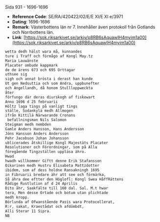 Sida 931 - 1696-1696

- **Reference Code**: SE/RA/420422/02/E/E XI/E XI e/3971
- **Dating**: 1696-1696
- **Remark**: Västerbottens län nr 7. Innehåller även protokoll från Gotlands och Norrbottens län.
- **Link**: [https://sok.riksarkivet.se/arkiv/p8RB6sAquawIH4myim1a00](https://sok.riksarkivet.se/arkiv/p8RB6sAquawIH4myim1a00)

```txt linenums="1"
wetta dedh hälst wara må, kunnandes
ture i Traff och förmågo af Kongl May.tz
Maria Lauwänste
Placater ombude kappmark
de de ärens 673 och 695 Orttagar
uthsee sig
sigh och annat brösta i derast han kunde
Ut gen Nedsuttia och som Andra, uppbunefter
och Angellandh, då honom Stullloppweckta
åter
förfungo där deras diurskogh af fiskewart
Anno 1696 d 25 februarii
Höltz laga tings på vanligt tings
ställe, Sodankylä medh Allmogen
ifrån Kittilä Närwarande Cronans
 befallningsman Nils Salomon
Steigman medh nembden
Gamle Anders Hansson, Hans Andersson
Jöns Hansson Anders Andersson
Pehr Jacobson Johan Johansson
ublicerades åtskillige Kongl Majestäts Placater
Resolutioner och Förordningar, som på Alla
föregående Tingzställen uppläsa ähro.
Hwad
hwadh willkommer Giftt denne Erik Stafansson
Oikarinen medh Hustru Elisabeta Mattzdotter
ibidem, som af dess holdne Ransakningh 1695
in Fibruarii bredare ähr att see och förmärka,
Så ähra dee eftter den Höglofl: Kongl Swea HåffRättens
Rådige Rustlution af d 24 Aprilis
Dito åhr, Saakfälte till 160 dal. Sal. M.t hwar
tera, Men desse Ortade och botum utan plichtade
medh kropp.
Börlunda af Ofwanstående Pasis wara Protocollerat,
R:r, sakat, Kraestådat och afdömbdt,
Alli Sterar 11 Sipra.
NB
```
